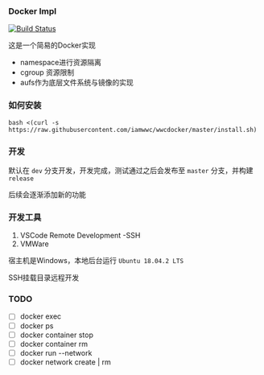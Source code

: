 ### Docker Impl


[![Build Status](https://travis-ci.com/iamwwc/wwcdocker.svg?branch=master)](https://travis-ci.com/iamwwc/wwcdocker)

这是一个简易的Docker实现

- namespace进行资源隔离
- cgroup 资源限制
- aufs作为底层文件系统与镜像的实现

### 如何安装
`bash <(curl -s https://raw.githubusercontent.com/iamwwc/wwcdocker/master/install.sh)`

### 开发
默认在 `dev` 分支开发，开发完成，测试通过之后会发布至 `master` 分支，并构建 `release`

后续会逐渐添加新的功能

### 开发工具

1. VSCode Remote Development -SSH
2. VMWare

宿主机是Windows，本地后台运行 `Ubuntu 18.04.2 LTS`

SSH挂载目录远程开发

### TODO

- [ ] docker exec
- [ ] docker ps
- [ ] docker container stop
- [ ] docker container rm
- [ ] docker run --network
- [ ] docker network create | rm